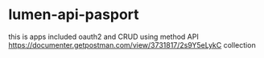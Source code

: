 # lumen-api-pasport
this is apps included oauth2 and CRUD using method API
https://documenter.getpostman.com/view/3731817/2s9Y5eLykC collection